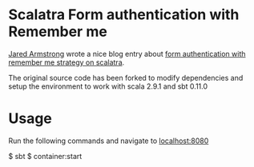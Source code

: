 [form authentication with remember me strategy on scalatra]: http://www.jaredarmstrong.name/2011/08/scalatra-form-authentication-with-remember-me/
[Jared Armstrong]: http://www.jaredarmstrong.name/
[localhost:8080]: http://localhost:8080

# Scalatra Form authentication with Remember me

[Jared Armstrong] wrote a nice blog entry about [form authentication with remember me strategy on scalatra].

The original source code has been forked to modify dependencies and setup the environment to work with scala 2.9.1 and sbt 0.11.0

# Usage

Run the following commands and navigate to [localhost:8080]

  $ sbt
  $ container:start
